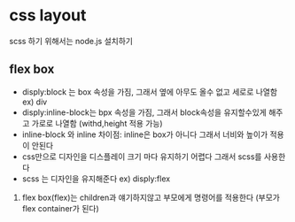 # css layout

scss 하기 위해서는 node.js 설치하기

## flex box

- disply:block 는 box 속성을 가짐, 그래서 옆에 아무도 올수 없고 세로로 나열함   ex) div
- disply:inline-block는 bpx 속성을 가짐, 그래서 block속성을 유지할수있게 해주고 가로로 나열함  (withd,height 적용 가능)
- inline-block 와 inline 차이점: inline은 box가 아니다 그래서 너비와 높이가 적용이 안된다
- css만으로 디자인을 디스플레이 크기 마다 유지하기 어렵다 그래서 scss를 사용한다
- scss 는 디자인을 유지해준다 ex) disply:flex

1. flex box(flex)는 children과 얘기하지않고 부모에게 명령어를 적용한다 (부모가 flex container가 된다)